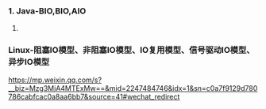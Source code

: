 ### 1. Java-BIO,BIO,AIO
1. 

### Linux-阻塞IO模型、非阻塞IO模型、IO复用模型、信号驱动IO模型、异步IO模型

https://mp.weixin.qq.com/s?__biz=Mzg3MjA4MTExMw==&mid=2247484746&idx=1&sn=c0a7f9129d780786cabfcac0a8aa6bb7&source=41#wechat_redirect

